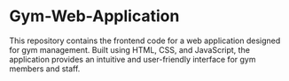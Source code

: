 # Gym-Web-Application
This repository contains the frontend code for a web application designed for gym management. Built using HTML, CSS, and JavaScript, the application provides an intuitive and user-friendly interface for gym members and staff. 
